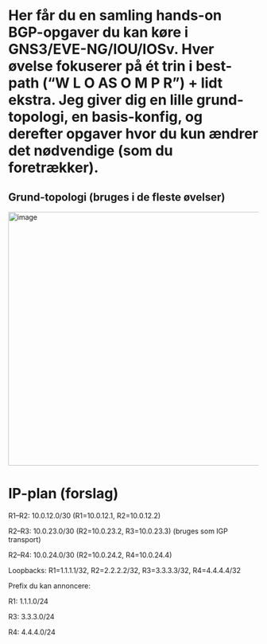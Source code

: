 # Her får du en samling hands-on BGP-opgaver du kan køre i GNS3/EVE-NG/IOU/IOSv. Hver øvelse fokuserer på ét trin i best-path (“W L O AS O M P R”) + lidt ekstra. Jeg giver dig en lille grund-topologi, en basis-konfig, og derefter opgaver hvor du kun ændrer det nødvendige (som du foretrækker).
## Grund-topologi (bruges i de fleste øvelser)

<img width="838" height="510" alt="image" src="https://github.com/user-attachments/assets/d01b31e7-b210-421a-8a8b-f76fa097a8f2" />

# IP-plan (forslag)

R1–R2: 10.0.12.0/30 (R1=10.0.12.1, R2=10.0.12.2)

R2–R3: 10.0.23.0/30 (R2=10.0.23.2, R3=10.0.23.3) (bruges som IGP transport)

R2–R4: 10.0.24.0/30 (R2=10.0.24.2, R4=10.0.24.4)

Loopbacks: R1=1.1.1.1/32, R2=2.2.2.2/32, R3=3.3.3.3/32, R4=4.4.4.4/32

Prefix du kan annoncere:

R1: 1.1.1.0/24

R3: 3.3.3.0/24

R4: 4.4.4.0/24

